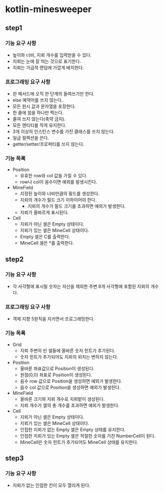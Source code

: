 # kotlin-minesweeper
## step1
### 기능 요구 사항
- 높이와 너비, 지뢰 개수를 입력받을 수 있다.
- 지뢰는 눈에 잘 띄는 것으로 표기한다.
- 지뢰는 가급적 랜덤에 가깝게 배치한다.
### 프로그래밍 요구 사항
- 한 메서드에 오직 한 단계의 들여쓰기만 한다.
- else 예약어를 쓰지 않는다.
- 모든 원시 값과 문자열을 포장한다.
- 한 줄에 점을 하나만 찍는다.
- 줄여 쓰지 않는다(축약 금지).
- 모든 엔티티를 작게 유지한다.
- 3개 이상의 인스턴스 변수를 가진 클래스를 쓰지 않는다.
- 일급 컬렉션을 쓴다.
- getter/setter/프로퍼티를 쓰지 않는다.
### 기능 목록
- Position
  - 유효한 row와 col 값을 가질 수 있다.
  - row나 col이 음수이면 예외를 발생시킨다.
- MineField
  - 지정된 높이와 너비만큼의 필드를 생성한다.
  - 지뢰의 개수가 필드 크기 이하이어야 한다.
    - 지뢰의 개수가 필드 크기를 초과하면 예외가 발생한다.
  - 지뢰가 올바르게 표시된다.
- Cell
  - 지뢰가 아닌 셀은 Empty 상태이다.
  - 지뢰가 있는 셀은 MineCell 상태이다.
  - Empty 셀은 C를 출력한다.
  - MineCell 셀은 *를 출력한다.
## step2
### 기능 요구 사항
- 각 사각형에 표시될 숫자는 자신을 제외한 주변 8개 사각형에 포함된 지뢰의 개수다.
### 프로그래밍 요구 사항
- 객체 지향 5원칙을 지키면서 프로그래밍한다.
### 기능 목록
- Grid
  - 지뢰 주변의 빈 셀들에 올바른 숫자 힌트가 추가된다.
  - 숫자 힌트가 추가되어도 지뢰의 위치는 변하지 않는다.
- Position
  - 올바른 좌표값으로 Position이 생성된다.
  - 원점(0,0) 좌표로 Position이 생성된다.
  - 음수 row 값으로 Position을 생성하면 예외가 발생한다.
  - 음수 col 값으로 Position을 생성하면 예외가 발생한다.
- MineField
  - 올바른 크기와 지뢰 개수로 지뢰밭이 생성된다.
  - 지뢰 개수가 셀의 총 개수를 초과하면 예외가 발생한다.
- Cell
  - 지뢰가 아닌 셀은 Empty 상태이다.
  - 지뢰가 있는 셀은 MineCell 상태이다.
  - 인접한 지뢰가 없는 Empty 셀은 Empty 상태를 유지한다.
  - 인접한 지뢰가 있는 Empty 셀은 적절한 숫자를 가진 NumberCell이 된다.
  - MineCell은 숫자 힌트가 추가되어도 MineCell 상태를 유지한다.
## step3
### 기능 요구 사항
- 지뢰가 없는 인접한 칸이 모두 열리게 된다.
